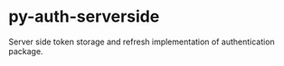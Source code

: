# py-auth-serverside
Server side token storage and refresh implementation of authentication package.
